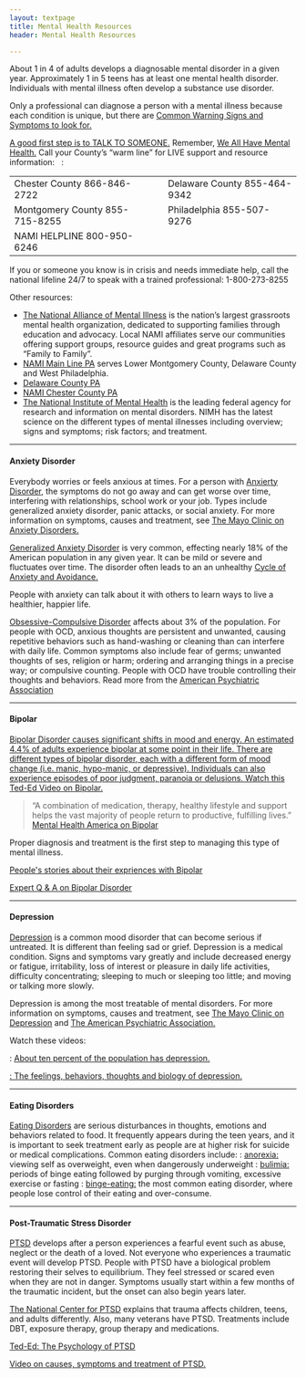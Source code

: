 ```yaml
---
layout: textpage
title: Mental Health Resources
header: Mental Health Resources

---
```

About 1 in 4 of adults develops a diagnosable mental disorder in a given year. Approximately 1 in 5 teens has at least one mental health disorder.   Individuals with mental illness often develop a substance use disorder.

Only a professional can diagnose a person with a mental illness because each condition is unique, but there are <a href="https://nami.org/NAMI/media/NAMI-Media/Infographics/NAMI-Warning-Signs-FINAL.pdf">Common Warning Signs and Symptoms to look for.

A good first step is to <a href ="https://www.youtube.com/watch?v=paVhRQtyixw&feature=youtu.be">TALK TO SOMEONE.</a>   Remember, <a href= "https://www.youWe/">We All Have Mental Health.</a>  Call your County’s “warm line” for LIVE support and resource information:
 
: <table>
<tr>
<td>Chester County 866-846-2722</td>
<td></td>
<td>Delaware County 855-464-9342</td>
</tr>
<tr>
<td>Montgomery County 855-715-8255</td>
<td></td>
<td>Philadelphia 855-507-9276</td>
</tr>
<tr>
<td>NAMI HELPLINE 800-950-6246</td>
<td></td>
<td></td>
</tr>
</table>

If you or someone you know is in crisis and needs immediate help, call the national lifeline 24/7 to speak with a trained professional:  1-800-273-8255

Other resources:

* <a href= "https://www.nami.org/Home">The National Alliance of Mental Illness</a> is the nation’s largest grassroots mental health organization, dedicated to supporting families through education and advocacy.  Local NAMI affiliates serve our communities offering support groups, resource guides and great programs such as “Family to Family”.
* <a href="https://namimainlinepa.org/">NAMI Main Line PA</a> serves Lower Montgomery County, Delaware County 	and West Philadelphia.
* <a href="http://namipadelco.org/NAMI">Delaware County PA</a>
* <a href = "https://www.namichestercounty.org/">NAMI Chester County PA</a>
* <a href="https://www.nimh.nih.gov/index.shtml">The National Institute of Mental Health</a> is the leading federal agency for research and information on mental disorders. NIMH has the latest science on the different types of mental illnesses including overview; signs and symptoms; risk factors; and treatment.

***

#### Anxiety Disorder

Everybody worries or feels anxious at times.  For a person with  <a href= "https://www.nimh.niAnxierty/">Anxierty Disorder</a>, the symptoms do not go away and can get worse over time, interfering with relationships, school work or your job.  Types include generalized anxiety disorder, panic attacks, or social anxiety.  For more information on symptoms, causes and treatment, see <a href="https://www.mayoclinic.org/diseases-conditions/anxiety/symptoms-causes/syc-20350961">The Mayo Clinic on Anxiety Disorders.</a>

<a href = "https://www.youtube.com/watch?v=9mPwQTiMSj8">Generalized Anxiety Disorder</a> is very common, effecting nearly 18% of the American population in any given year.  It can be mild or severe and fluctuates over time. The disorder often leads to an an unhealthy <a href = "https://www.youtube.com/watch?v=-CAd9o9OlqM">Cycle of Anxiety and Avoidance. </a>

People with anxiety can talk about it with others to learn ways to live a healthier, happier life.

<a href="https://www.youtube.com/watch?v=I8Jofzx_8p4"> Obsessive-Compulsive Disorder</a> affects about 3% of the population. For people with OCD, anxious thoughts are persistent and unwanted, causing repetitive behaviors such as hand-washing or cleaning than can interfere with daily life.   Common symptoms also include fear of germs; unwanted thoughts of ses, religion or harm; ordering and arranging things in a precise way; or compulsive counting.  People with OCD have trouble controlling their thoughts and behaviors.  Read more from the <a href="https://www.psychiatry.org/patients-families/ocd/what-is-obsessive-compulsive-disorder">American Psychiatric Association</a>

***

#### Bipolar

<a href= "https://www.nimh.nih.gov/health/topics/bipolar-disorder/index.shtml">Bipolar Disorder causes significant shifts in mood and energy.  An estimated 4.4% of adults experience bipolar at some point in their life. There are different types of bipolar disorder, each with a different form of mood change (i.e. manic, hypo-manic, or depressive).  Individuals can also experience episodes of poor judgment, paranoia or delusions.  Watch this <a href = "https://www.youtube.com/watch?v=RrWBhVlD1H8">Ted-Ed Video on Bipolar.</a>

> “A combination of medication, therapy, healthy lifestyle and support helps the vast majority of people return to productive, fulfilling lives.”   <a href = "https://wwwMental/">Mental Health America on Bipolar</a>

Proper diagnosis and treatment is the first step to managing this type of mental illness.

<a href = "https://www.psychiatry.org/patients-families/bipolar-disorders/patient-story">People's stories about their expriences with Bipolar</a>

<a href = "https://www.psychiatry.org/patients-families/bipolar-disorders/expert-q-and-a">Expert Q & A on Bipolar Disorder</a>

***

#### Depression

<a href ="https://www.nimh.nih.gov/health/topics/depression/index.shtml">Depression</a> is a common mood disorder that can become serious if untreated.  It is different than feeling sad or grief.  Depression is a medical condition.  Signs and symptoms vary greatly and include decreased energy or fatigue, irritability, loss of interest or pleasure in daily life activities, difficulty concentrating; sleeping to much or sleeping too little; and moving or talking more slowly.

Depression is among the most treatable of mental disorders.  For more information on symptoms, causes and treatment, see <a href="https://www.mayoclinic.org/diseases-conditions/depression/symptoms-causes/syc-20356007">The Mayo Clinic on Depression</a> and <a href = "https://www.psychiatry.org/patients-families/depression/what-is-depression">The American Psychiatric Association. </a>

Watch these videos:

: <a href = "https://www.youtube.com/watch?v=z-IR48Mb3W0">About ten percent of the population has depression.

: <a href = "https://www.youtube.com/watch?v=fWFuQR_Wt4M">The feelings, behaviors, thoughts and biology of depression.</a>

***

#### Eating Disorders

<a href= "https://www.nimh.nih.gov/health/topics/eating-disorders/index.shtml">Eating Disorders</a>  are serious disturbances in thoughts, emotions and behaviors related to food.  It frequently appears during the teen years, and it is important to seek treatment early as people are at higher risk for suicide or medical complications.  Common eating disorders include:
: <ins>anorexia:</ins> viewing self as overweight, even when dangerously underweight
: <ins>bulimia:</ins>  periods of binge eating followed by purging through vomiting, excessive exercise or fasting
: <ins>binge-eating:</ins>  the most common eating disorder, where people lose control of their eating and over-consume.

***

#### Post-Traumatic Stress Disorder

<a href="https://www.nimh.nih.gov/health/topics/post-traumatic-stress-disorder-ptsd/index.shtml">PTSD</a>  develops after a person experiences a fearful event such as abuse, neglect or the death of a loved.  Not everyone who experiences a traumatic event will develop PTSD.  People with PTSD have a biological problem restoring their selves to equilibrium.  They feel stressed or scared even when they are not in danger.  Symptoms usually start within a few months of the traumatic incident, but the onset can also begin years later.

<a href= "https://www.ptsd.va.gov/understand/what/index.asp">The National Center for PTSD</a> explains that trauma affects children, teens, and adults differently.  Also, many veterans have PTSD.  Treatments include DBT, exposure therapy, group therapy and medications.

<a href="https://www.youtube.com/watch?v=b_n9qegR7C4">Ted-Ed:  The Psychology of PTSD</a>

<a href= "https://www.youtube.com/watch?v=hzSx4rMyVjI">Video on causes, symptoms and treatment of PTSD. </a>
